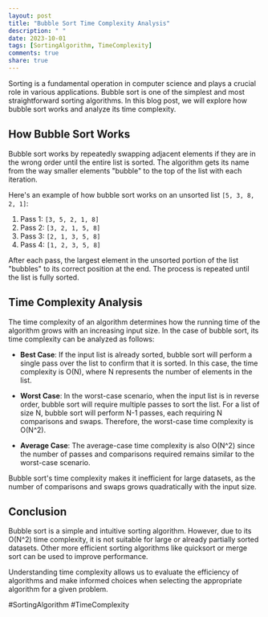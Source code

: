 ```yaml
---
layout: post
title: "Bubble Sort Time Complexity Analysis"
description: " "
date: 2023-10-01
tags: [SortingAlgorithm, TimeComplexity]
comments: true
share: true
---
```


Sorting is a fundamental operation in computer science and plays a crucial role in various applications. Bubble sort is one of the simplest and most straightforward sorting algorithms. In this blog post, we will explore how bubble sort works and analyze its time complexity.

## How Bubble Sort Works

Bubble sort works by repeatedly swapping adjacent elements if they are in the wrong order until the entire list is sorted. The algorithm gets its name from the way smaller elements "bubble" to the top of the list with each iteration.

Here's an example of how bubble sort works on an unsorted list `[5, 3, 8, 2, 1]`:

1. Pass 1: `[3, 5, 2, 1, 8]`
2. Pass 2: `[3, 2, 1, 5, 8]`
3. Pass 3: `[2, 1, 3, 5, 8]`
4. Pass 4: `[1, 2, 3, 5, 8]`

After each pass, the largest element in the unsorted portion of the list "bubbles" to its correct position at the end. The process is repeated until the list is fully sorted.

## Time Complexity Analysis

The time complexity of an algorithm determines how the running time of the algorithm grows with an increasing input size. In the case of bubble sort, its time complexity can be analyzed as follows:

- **Best Case**: If the input list is already sorted, bubble sort will perform a single pass over the list to confirm that it is sorted. In this case, the time complexity is O(N), where N represents the number of elements in the list.

- **Worst Case**: In the worst-case scenario, when the input list is in reverse order, bubble sort will require multiple passes to sort the list. For a list of size N, bubble sort will perform N-1 passes, each requiring N comparisons and swaps. Therefore, the worst-case time complexity is O(N^2).

- **Average Case**: The average-case time complexity is also O(N^2) since the number of passes and comparisons required remains similar to the worst-case scenario.

Bubble sort's time complexity makes it inefficient for large datasets, as the number of comparisons and swaps grows quadratically with the input size.

## Conclusion

Bubble sort is a simple and intuitive sorting algorithm. However, due to its O(N^2) time complexity, it is not suitable for large or already partially sorted datasets. Other more efficient sorting algorithms like quicksort or merge sort can be used to improve performance.

Understanding time complexity allows us to evaluate the efficiency of algorithms and make informed choices when selecting the appropriate algorithm for a given problem.

#SortingAlgorithm #TimeComplexity